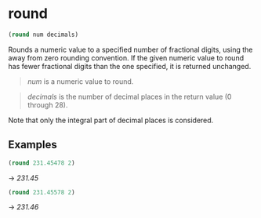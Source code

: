 # round
```scheme
(round num decimals)
```
Rounds a numeric value to a specified number of fractional digits, using the away from zero rounding convention.
If the given numeric value to round has fewer fractional digits than the one specified, it is returned unchanged.

> *num* is a numeric value to round.

> *decimals* is the number of decimal places in the return value (0 through 28).

Note that only the integral part of decimal places is considered.

## Examples
```scheme
(round 231.45478 2)
```
-> *231.45*

```scheme
(round 231.45578 2)
```
-> *231.46*